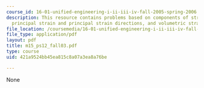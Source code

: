 ```yaml
---
course_id: 16-01-unified-engineering-i-ii-iii-iv-fall-2005-spring-2006
description: This resource contains problems based on components of strain tensor,
  principal strain and principal strain directions, and volumetric strain.
file_location: /coursemedia/16-01-unified-engineering-i-ii-iii-iv-fall-2005-spring-2006/421a9524bb45ea815c8a07a3ea8a76be_m15_ps12_fall03.pdf
file_type: application/pdf
layout: pdf
title: m15_ps12_fall03.pdf
type: course
uid: 421a9524bb45ea815c8a07a3ea8a76be

---
```

None